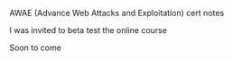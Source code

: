AWAE (Advance Web Attacks and Exploitation) cert notes

I was invited to beta test the online course

Soon to come
